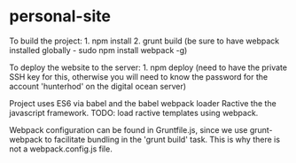 # personal-site

To build the project:
    1. npm install
    2. grunt build (be sure to have webpack installed globally - sudo npm install webpack -g)

To deploy the website to the server:
    1. npm deploy (need to have the private SSH key for this, otherwise you will need to know the password for the
    account 'hunterhod' on the digital ocean server)

Project uses ES6 via babel and the babel webpack loader
Ractive the the javascript framework. TODO: load ractive templates using webpack.

Webpack configuration can be found in Gruntfile.js, since we use grunt-webpack to facilitate bundling in the 'grunt build'
task. This is why there is not a webpack.config.js file.
